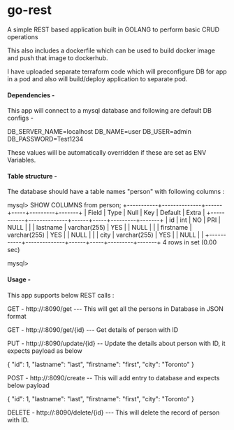 # go-rest
A simple REST based application built in GOLANG to perform basic CRUD operations

This also includes a dockerfile which can be used to build docker image and push that image to dockerhub.

I have uploaded separate terraform code which will preconfigure DB for app in a pod and also will build/deploy application to separate pod.

#### **Dependencies -**

This app will connect to a mysql database and following are default DB configs -

DB_SERVER_NAME=localhost
DB_NAME=user
DB_USER=admin
DB_PASSWORD=Test1234

These values will be automatically overridden if these are set as ENV Variables.


#### **Table structure  -**

The database should have a table names "person" with following columns :


mysql> SHOW COLUMNS from person;
+-----------+--------------+------+-----+---------+-------+
| Field     | Type         | Null | Key | Default | Extra |
+-----------+--------------+------+-----+---------+-------+
| id        | int          | NO   | PRI | NULL    |       |
| lastname  | varchar(255) | YES  |     | NULL    |       |
| firstname | varchar(255) | YES  |     | NULL    |       |
| city      | varchar(255) | YES  |     | NULL    |       |
+-----------+--------------+------+-----+---------+-------+
4 rows in set (0.00 sec)

mysql>

#### **Usage -**

This app supports below REST calls :

GET - http://<host-name>:8090/get --- This will get all the persons in Database in JSON format

GET - http://<host-name>:8090/get/{id} --- Get details of person with ID 

PUT - http://<host-name>:8090/update/{id} -- Update the details about person with ID, it expects payload as below

{
    "id": 1,
    "lastname": "last",
    "firstname": "first",
    "city": "Toronto"
}

POST - http://<host-name>:8090/create -- This will add entry to database and expects below payload 

{
    "id": 1,
    "lastname": "last",
    "firstname": "first",
    "city": "Toronto"
}

DELETE - http://<host-name>:8090/delete/{id} --- This will delete the record of person with ID.

